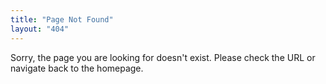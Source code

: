 ```yaml
---
title: "Page Not Found"
layout: "404"
---
```


Sorry, the page you are looking for doesn't exist. Please check the URL or navigate back to the homepage.
